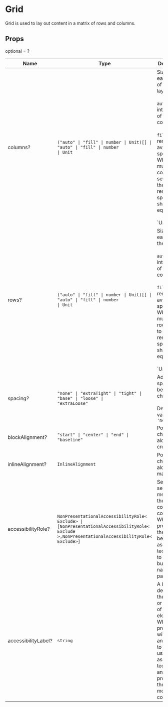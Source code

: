 # Grid

Grid is used to lay out content in a matrix of rows and columns.

## Props
optional = ?

| Name | Type | Description |
| --- | --- | --- |
| columns? | <code>("auto" &#124; "fill" &#124; number &#124; Unit)[] &#124; "auto" &#124; "fill" &#124; number &#124; Unit</code> | Sizes for each column of the layout.<br /><br /> `auto`: intrinsic size of the content.<br /><br />`fill`: fills the remaining available space. When multiple columns are set to `fill`, the remaining space is shared equally.<br /><br />`Unit&lt;'%' | 'fr'&gt;`: size in percentages `%` or fractions `fr`.<br /><br />`number`: size in pixels.<br /><br /> - When the sum of the defined sizes is larger than the available space, elements will shrink to avoid overflow.<br /><br />- When only one size is set and outside of an array, the grid will have one column of that size.<br /><br />Default value: <code>'fill'</code> |
| rows? | <code>("auto" &#124; "fill" &#124; number &#124; Unit)[] &#124; "auto" &#124; "fill" &#124; number &#124; Unit</code> | Sizes for each row of the layout.<br /><br /> `auto`: intrinsic size of the content.<br /><br />`fill`: fills the remaining available space. When multiple rows are set to `fill`, the remaining space is shared equally.<br /><br />`Unit&lt;'%' | 'fr'&gt;`: size in percentages `%` or fractions `fr`.<br /><br />`number`: size in pixels.<br /><br /> - When the sum of the defined sizes is larger than the available space, elements will shrink to avoid overflow.<br /><br />- When only one size is set and outside of an array, the grid will have one row of that size.<br /><br />Default value: <code>'fill'</code> |
| spacing? | <code>"none" &#124; "extraTight" &#124; "tight" &#124; "base" &#124; "loose" &#124; "extraLoose"</code> | Adjust spacing between children<br /><br />Default value: <code>'none'</code> |
| blockAlignment? | <code>"start" &#124; "center" &#124; "end" &#124; "baseline"</code> | Position children along the cross axis  |
| inlineAlignment? | <code>InlineAlignment</code> | Position children along the main axis  |
| accessibilityRole? | <code>NonPresentationalAccessibilityRole<<wbr>Exclude<wbr>> &#124; [NonPresentationalAccessibilityRole<<wbr>Exclude<wbr>>,NonPresentationalAccessibilityRole<<wbr>Exclude<wbr>>]</code> | Sets the semantic meaning of the component’s content. When provided, the role will be used by assistive technologies to help buyers navigate the page.  |
| accessibilityLabel? | <code>string</code> | A label that describes the purpose or contents of the element. When provided, it will be announced to buyers using assistive technologies and will provide them with more context.  |